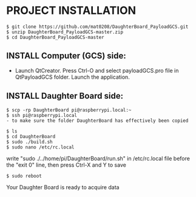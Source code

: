 # PROJECT INSTALLATION
	$ git clone https://github.com/mat0208/DaughterBoard_PayloadGCS.git
	$ unzip DaughterBoard_PayloadGCS-master.zip
	$ cd DaughterBoard_PayloadGCS-master
	
## INSTALL Computer (GCS) side:

- Launch QtCreator. Press Ctrl-O and select payloadGCS.pro file in QtPayloadGCS folder. Launch the application. 
	

## INSTALL Daughter Board side:

	$ scp -rp DaughterBoard pi@raspberrypi.local:~
	$ ssh pi@raspberrypi.local
	- to make sure the folder DaughterBoard has effectively been copied

	$ ls  
	$ cd DaughterBoard
	$ sudo ./build.sh
	$ sudo nano /etc/rc.local
write "sudo ./../home/pi/DaughterBoard/run.sh" in /etc/rc.local file before the "exit 0" line, then press Ctrl-X and Y to save

	$ sudo reboot
Your Daughter Board is ready to acquire data



